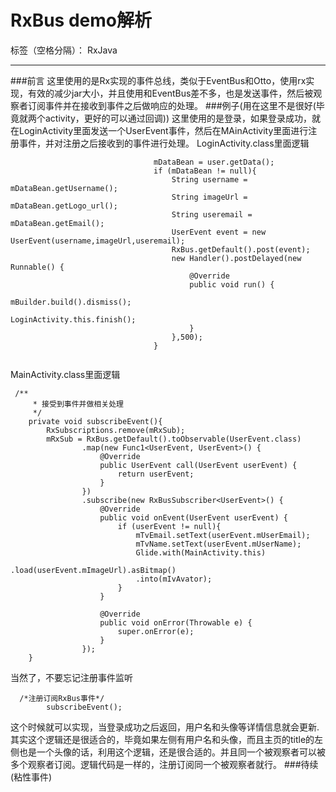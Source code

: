 ﻿# RxBus  demo解析

标签（空格分隔）： RxJava

---
###前言
这里使用的是Rx实现的事件总线，类似于EventBus和Otto，使用rx实现，有效的减少jar大小，并且使用和EventBus差不多，也是发送事件，然后被观察者订阅事件并在接收到事件之后做响应的处理。
###例子(用在这里不是很好(毕竟就两个activity，更好的可以通过回调))
这里使用的是登录，如果登录成功，就在LoginActivity里面发送一个UserEvent事件，然后在MAinActivity里面进行注册事件，并对注册之后接收到的事件进行处理。
LoginActivity.class里面逻辑
```
                                mDataBean = user.getData();
                                if (mDataBean != null){
                                    String username = mDataBean.getUsername();
                                    String imageUrl = mDataBean.getLogo_url();
                                    String useremail = mDataBean.getEmail();
                                    UserEvent event = new UserEvent(username,imageUrl,useremail);
                                    RxBus.getDefault().post(event);
                                    new Handler().postDelayed(new Runnable() {
                                        @Override
                                        public void run() {
                                            mBuilder.build().dismiss();
                                            LoginActivity.this.finish();
                                        }
                                    },500);
                                }
                       
```
MainActivity.class里面逻辑
```
 /**
     * 接受到事件并做相关处理
     */
    private void subscribeEvent(){
        RxSubscriptions.remove(mRxSub);
        mRxSub = RxBus.getDefault().toObservable(UserEvent.class)
                .map(new Func1<UserEvent, UserEvent>() {
                    @Override
                    public UserEvent call(UserEvent userEvent) {
                        return userEvent;
                    }
                })
                .subscribe(new RxBusSubscriber<UserEvent>() {
                    @Override
                    public void onEvent(UserEvent userEvent) {
                        if (userEvent != null){
                            mTvEmail.setText(userEvent.mUserEmail);
                            mTvName.setText(userEvent.mUserName);
                            Glide.with(MainActivity.this)
                                    .load(userEvent.mImageUrl).asBitmap()
                            .into(mIvAvator);
                        }
                    }

                    @Override
                    public void onError(Throwable e) {
                        super.onError(e);
                    }
                });
    }

```
当然了，不要忘记注册事件监听
```
  /*注册订阅RxBus事件*/
        subscribeEvent();
```
这个时候就可以实现，当登录成功之后返回，用户名和头像等详情信息就会更新.其实这个逻辑还是很适合的，毕竟如果左侧有用户名和头像，而且主页的title的左侧也是一个头像的话，利用这个逻辑，还是很合适的。并且同一个被观察者可以被多个观察者订阅。逻辑代码是一样的，注册订阅同一个被观察者就行。
###待续(粘性事件)



